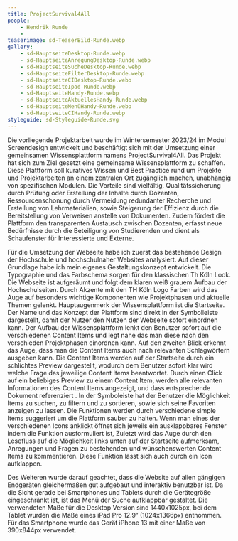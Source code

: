 ```yaml
---
title: ProjectSurvival4All
people:
    - Hendrik Runde
    - 
teaserimage: sd-TeaserBild-Runde.webp
gallery:
    - sd-HauptseiteDesktop-Runde.webp
    - sd-HauptseiteAnregungDesktop-Runde.webp
    - sd-HauptseiteSucheDesktop-Runde.webp
    - sd-HauptseiteFilterDesktop-Runde.webp
    - sd-HauptseiteCIDesktop-Runde.webp
    - sd-HauptseiteIpad-Runde.webp
    - sd-HauptseiteHandy-Runde.webp
    - sd-HauptseiteAktuellesHandy-Runde.webp
    - sd-HauptseiteMenüHandy-Runde.webp
    - sd-HauptseiteCIHandy-Runde.webp
styleguide: sd-Styleguide-Runde.svg
---
```


Die vorliegende Projektarbeit wurde im Wintersemester 2023/24 im Modul Screendesign entwickelt und beschäftigt sich mit der Umsetzung einer gemeinsamen Wissensplattform namens ProjectSurvival4All. 
Das Projekt hat sich zum Ziel gesetzt eine gemeinsame Wissensplattform zu schaffen. Diese Plattform soll kuratives Wissen und Best Practice rund um Projekte und Projektarbeiten an einem zentralen Ort zugänglich machen, unabhängig von spezifischen Modulen. Die Vorteile sind vielfältig, Qualitätssicherung durch Prüfung oder Erstellung der Inhalte durch Dozenten, Ressourcenschonung durch Vermeidung redundanter Recherche und Erstellung von Lehrmaterialien, sowie Steigerung der Effizienz durch die Bereitstellung von Verweisen anstelle von Dokumenten. Zudem fördert die Plattform den transparenten Austausch zwischen Dozenten, erfasst neue Bedürfnisse durch die Beteiligung von Studierenden und dient als Schaufenster für Interessierte und Externe.

Für die Umsetzung der Webseite habe ich zuerst das bestehende Design der Hochschule und hochschulnaher Websites analysiert. Auf dieser Grundlage habe ich mein 
eigenes Gestaltungskonzept entwickelt.  Die Typographie und das Farbschema sorgen für den klassischen Th Köln Look. Die Webseite ist aufgeräumt und folgt dem klaren weiß grauem Aufbau der Hochschulseiten. 
Durch Akzente mit den TH Köln Logo Farben wird das Auge auf besonders wichtige Komponenten wie Projektphasen und aktuelle Themen gelenkt. Hauptaugenmerk der Wissensplattform ist die Startseite. 
Der Name und das Konzept der Plattform sind direkt in der Symbolleiste dargestellt, damit der Nutzer den Nutzen der Webseite sofort einordnen kann. Der Aufbau der Wissensplattform 
lenkt den Benutzer sofort auf die verschiedenen Content Items  und legt nahe das man diese nach den verschieden Projektphasen einordnen kann. Auf den zweiten Blick erkennt das Auge, dass man die Content Items 
auch nach relevanten Schlagwörtern ausgeben kann. Die Content Items werden auf der Startseite durch ein schlichtes Preview dargestellt, wodurch dem Benutzer sofort klar wird welche Frage das jeweilige Content Items beantwortet.
Durch einen Click auf ein beliebiges Preview zu einem Content Item, werden alle relevanten Informationen des Content Items angezeigt, und dass entsprechende Dokument referenziert . In der Symboleiste hat der Benutzer die Möglichkeit Items zu
suchen, zu filtern und zu sortieren, sowie sich seine Favoriten anzeigen zu lassen. Die Funktionen werden durch verschiedene simple Items suggeriert um die Plattform sauber zu halten. Wenn man eines der verschiedenen Icons anklickt öffnet 
sich jeweils ein ausklappbares Fenster indem die Funktion ausformuliert ist, Zuletzt wird das Auge durch den Lesefluss auf die Möglichkeit links unten auf der Startseite aufmerksam, Anregungen und Fragen zu bestehenden und wünschenswerten 
Content Items zu kommentieren. Diese Funktion lässt sich auch durch ein Icon aufklappen.

Des Weiteren wurde darauf geachtet, dass die Website auf allen gängigen Endgeräten gleichermaßen gut aufgebaut und interaktiv benutzbar ist. Da die Sicht gerade bei Smartphones und Tablets durch die Gerätegröße eingeschränkt ist, ist das Menü der Suche aufklappbar gestaltet. Die verwendeten Maße für die Desktop Version sind 1440x1025px, bei dem Tablet wurden die Maße eines iPad Pro 12.9“ (1024x1366px) entnommen. Für das Smartphone wurde das Gerät iPhone 13 mit einer Maße von 390x844px verwendet.
